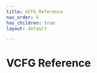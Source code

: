 ```yaml
---
title: VCFG Reference
nav_order: 5
has_children: true
layout: default

---
```


# VCFG Reference

